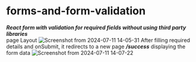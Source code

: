 # forms-and-form-validation
***React form with validation for required fields without using third party libraries*** <br>
page Layout
![Screenshot from 2024-07-11 14-05-31](https://github.com/tarunlkr6/forms-and-form-validation/assets/136793612/de68f845-3a3c-457a-afdc-db8aa3985738)
After filling required details and onSubmit, it redirects to a new page ***/success*** displaying the form data 
![Screenshot from 2024-07-11 14-07-22](https://github.com/tarunlkr6/forms-and-form-validation/assets/136793612/9ef32690-974a-4811-87b9-18406afb724b)

